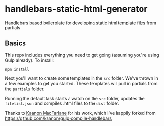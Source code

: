 # handlebars-static-html-generator
Handlebars based boilerplate for developing static html template files from partials

## Basics
This repo includes everything you need to get going (assuming you're using Gulp already). To install:

```npm install```

Next you'll want to create some templates in the `src` folder. We've thrown in a few examples to get you started. These templates will pull in partials from the `partials` folder.

Running the default task starts a watch on the `src` folder, updates the `filelist.json` and compiles .html files to the `dist` folder.

Thanks to [Kaanon MacFarlane](http://github.com/kaanon) for his work, which I've happily forked from https://github.com/kaanon/gulp-compile-handlebars
